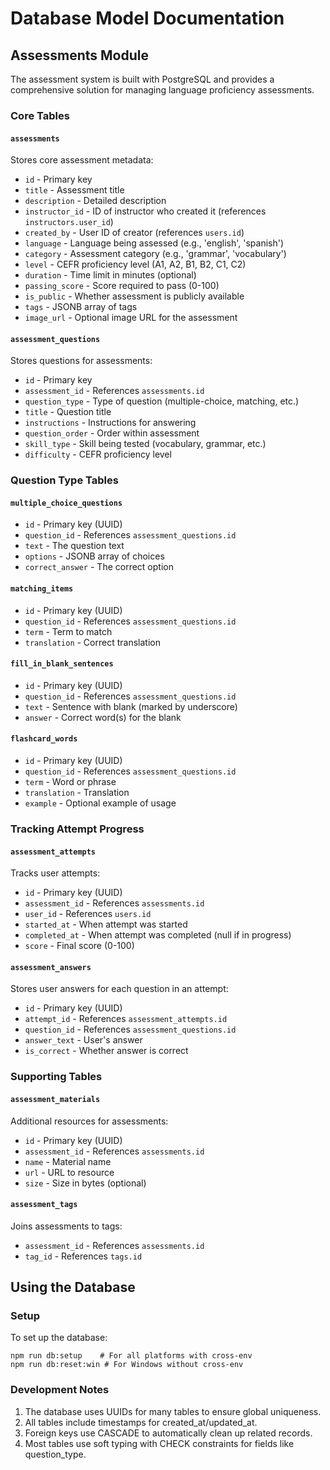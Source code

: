 # Database Model Documentation

## Assessments Module

The assessment system is built with PostgreSQL and provides a comprehensive solution for managing language proficiency assessments. 

### Core Tables

#### `assessments`
Stores core assessment metadata:
- `id` - Primary key
- `title` - Assessment title
- `description` - Detailed description 
- `instructor_id` - ID of instructor who created it (references `instructors.user_id`)
- `created_by` - User ID of creator (references `users.id`)
- `language` - Language being assessed (e.g., 'english', 'spanish')
- `category` - Assessment category (e.g., 'grammar', 'vocabulary')
- `level` - CEFR proficiency level (A1, A2, B1, B2, C1, C2)
- `duration` - Time limit in minutes (optional)
- `passing_score` - Score required to pass (0-100)
- `is_public` - Whether assessment is publicly available
- `tags` - JSONB array of tags
- `image_url` - Optional image URL for the assessment

#### `assessment_questions`
Stores questions for assessments:
- `id` - Primary key
- `assessment_id` - References `assessments.id`
- `question_type` - Type of question (multiple-choice, matching, etc.)
- `title` - Question title
- `instructions` - Instructions for answering
- `question_order` - Order within assessment
- `skill_type` - Skill being tested (vocabulary, grammar, etc.)
- `difficulty` - CEFR proficiency level

### Question Type Tables

#### `multiple_choice_questions`
- `id` - Primary key (UUID)
- `question_id` - References `assessment_questions.id`
- `text` - The question text
- `options` - JSONB array of choices
- `correct_answer` - The correct option

#### `matching_items`
- `id` - Primary key (UUID)
- `question_id` - References `assessment_questions.id`
- `term` - Term to match
- `translation` - Correct translation

#### `fill_in_blank_sentences`
- `id` - Primary key (UUID)
- `question_id` - References `assessment_questions.id`
- `text` - Sentence with blank (marked by underscore)
- `answer` - Correct word(s) for the blank

#### `flashcard_words`
- `id` - Primary key (UUID)
- `question_id` - References `assessment_questions.id`
- `term` - Word or phrase 
- `translation` - Translation
- `example` - Optional example of usage

### Tracking Attempt Progress

#### `assessment_attempts`
Tracks user attempts:
- `id` - Primary key (UUID)
- `assessment_id` - References `assessments.id`
- `user_id` - References `users.id`
- `started_at` - When attempt was started
- `completed_at` - When attempt was completed (null if in progress)
- `score` - Final score (0-100)

#### `assessment_answers`
Stores user answers for each question in an attempt:
- `id` - Primary key (UUID)
- `attempt_id` - References `assessment_attempts.id`
- `question_id` - References `assessment_questions.id`
- `answer_text` - User's answer 
- `is_correct` - Whether answer is correct

### Supporting Tables

#### `assessment_materials`
Additional resources for assessments:
- `id` - Primary key (UUID)
- `assessment_id` - References `assessments.id`
- `name` - Material name
- `url` - URL to resource
- `size` - Size in bytes (optional)

#### `assessment_tags`
Joins assessments to tags:
- `assessment_id` - References `assessments.id` 
- `tag_id` - References `tags.id`

## Using the Database

### Setup

To set up the database:

```
npm run db:setup    # For all platforms with cross-env
npm run db:reset:win # For Windows without cross-env
```

### Development Notes

1. The database uses UUIDs for many tables to ensure global uniqueness.
2. All tables include timestamps for created_at/updated_at.
3. Foreign keys use CASCADE to automatically clean up related records.
4. Most tables use soft typing with CHECK constraints for fields like question_type. 